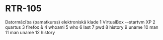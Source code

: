 # RTR-105
Datormācība (pamatkurss) elektroniskā klade
1  VirtualBox --startvm XP
    2  quartus
    3  firefox &
    4  whoami
    5  who
    6  last
    7  pwd
    8  history
    9  uname
   10  man
   11  man uname
   12  history

